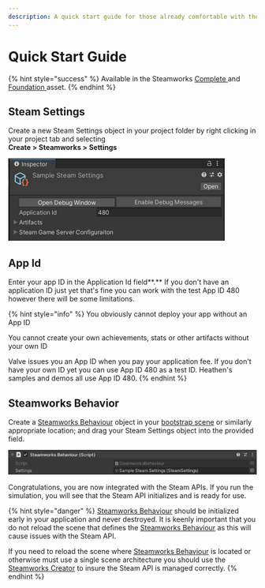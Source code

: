 ```yaml
---
description: A quick start guide for those already comfortable with the basics.
---
```


# Quick Start Guide

{% hint style="success" %}
Available in the Steamworks [Complete ](https://assetstore.unity.com/packages/tools/utilities/ux-v2-complete-201905)and [Foundation ](https://assetstore.unity.com/packages/tools/utilities/ux-v2-foundation-202671)asset.
{% endhint %}

## Steam Settings

Create a new Steam Settings object in your project folder by right clicking in your project tab and selecting\
**Create > Steamworks > Settings**

![](<../../../.gitbook/assets/image (158) (1) (1) (1).png>)

## App Id

Enter your app ID in the Application Id field**.**  If you don't have an application ID just yet that's fine you can work with the test App ID 480 however there will be some limitations.&#x20;

{% hint style="info" %}
You obviously cannot deploy your app without an App ID

You cannot create your own achievements, stats or other artifacts without your own ID



Valve issues you an App ID when you pay your application fee. If you don't have your own ID yet you can use App ID 480 as a test ID. Heathen's samples and demos all use App ID 480.
{% endhint %}

## Steamworks Behavior

Create a [Steamworks Behaviour](broken-reference) object in your [bootstrap scene](../../../company/concepts/bootstrap-scene.md) or similarly appropriate location; and drag your Steam Settings object into the provided field.

![](<../../../.gitbook/assets/image (161) (1) (1) (1) (1) (1) (1).png>)

Congratulations, you are now integrated with the Steam APIs. If you run the simulation, you will see that the Steam API initializes and is ready for use.

{% hint style="danger" %}
[Steamworks Behaviour](../components/steamworks-behaviour.md) should be initialized early in your application and never destroyed. It is keenly important that you do not reload the scene that defines the [Steamworks Behaviour](../components/steamworks-behaviour.md) as this will cause issues with the Steam API.



If you need to reload the scene where [Steamworks Behaviour](../components/steamworks-behaviour.md) is located or otherwise must use a single scene architecture you should use the [Steamworks Creator](../components/steamworks-creator.md) to insure the Steam API is managed correctly.
{% endhint %}

##
